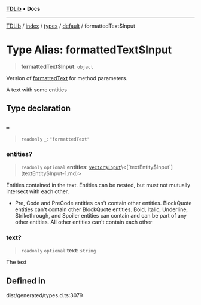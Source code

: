[**TDLib**](../../../../../../README.md) • **Docs**

***

[TDLib](../../../../../../modules.md) / [index](../../../../../README.md) / [types](../../../README.md) / [default](../README.md) / formattedText$Input

# Type Alias: formattedText$Input

> **formattedText$Input**: `object`

Version of [formattedText](formattedText-1.md) for method parameters.

A text with some entities

## Type declaration

### \_

> `readonly` **\_**: `"formattedText"`

### entities?

> `readonly` `optional` **entities**: [`vector$Input`](vector$Input.md)\<[`textEntity$Input`](textEntity$Input-1.md)\>

Entities contained in the text. Entities can be nested, but must not mutually intersect with each other.

- Pre, Code and PreCode entities can't contain other entities. BlockQuote entities can't contain other BlockQuote entities. Bold, Italic, Underline, Strikethrough, and Spoiler entities can contain and can be part of any other entities. All other entities can't contain each other

### text?

> `readonly` `optional` **text**: `string`

The text

## Defined in

dist/generated/types.d.ts:3079
